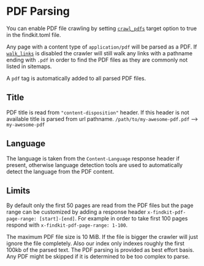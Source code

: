 
# PDF Parsing

You can enable PDF file crawling by setting [`crawl_pdfs`](/toml#crawl_pdfs)
target option to true in the findkit.toml file.

Any page with a content type of `application/pdf` will be parsed as a PDF. If [`walk_links`](/toml#walk_links) is disabled
the crawler will still walk any links with a pathname ending with `.pdf` in
order to find the PDF files as they are commonly not listed in sitemaps.


A `pdf` tag is automatically added to all parsed PDF files.
## Title

PDF title is read from `"content-disposition"` header. If this header is not available title is parsed from url pathname. `/path/to/my-awesome-pdf.pdf` --> `my-awesome-pdf`
## Language

The language is taken from the `Content-Language` response header if present,
otherwise language detection tools are used to automatically detect the
language from the PDF content.

## Limits

By default only the first 50 pages are read from the PDF files but the page
range can be customized by adding a response header `x-findkit-pdf-page-range:
[start]-[end]`. For example in order to take first 100 pages respond with
`x-findkit-pdf-page-range: 1-100`.

The maximum PDF file size is 10 MiB. If the file is bigger the crawler will
just ignore the file completely. Also our index only indexes roughly the first
100kb of the parsed text. The PDF parsing is provided as best effort basis. Any
PDF might be skipped if it is determined to be too complex to parse.
